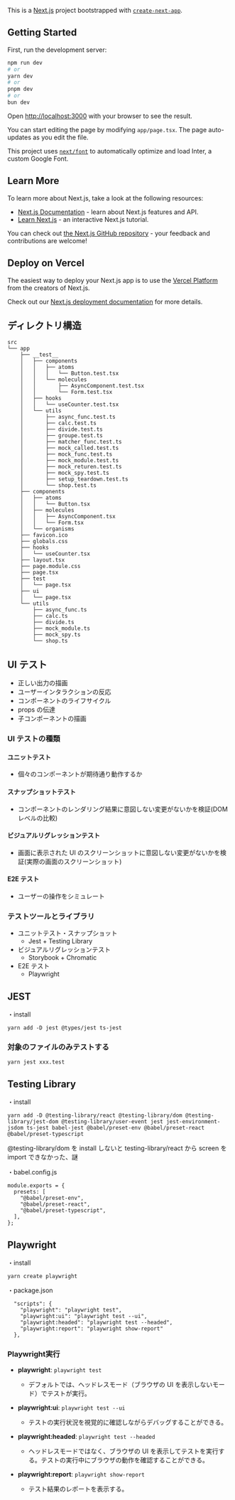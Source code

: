 This is a [Next.js](https://nextjs.org/) project bootstrapped with [`create-next-app`](https://github.com/vercel/next.js/tree/canary/packages/create-next-app).

## Getting Started

First, run the development server:

```bash
npm run dev
# or
yarn dev
# or
pnpm dev
# or
bun dev
```

Open [http://localhost:3000](http://localhost:3000) with your browser to see the result.

You can start editing the page by modifying `app/page.tsx`. The page auto-updates as you edit the file.

This project uses [`next/font`](https://nextjs.org/docs/basic-features/font-optimization) to automatically optimize and load Inter, a custom Google Font.

## Learn More

To learn more about Next.js, take a look at the following resources:

- [Next.js Documentation](https://nextjs.org/docs) - learn about Next.js features and API.
- [Learn Next.js](https://nextjs.org/learn) - an interactive Next.js tutorial.

You can check out [the Next.js GitHub repository](https://github.com/vercel/next.js/) - your feedback and contributions are welcome!

## Deploy on Vercel

The easiest way to deploy your Next.js app is to use the [Vercel Platform](https://vercel.com/new?utm_medium=default-template&filter=next.js&utm_source=create-next-app&utm_campaign=create-next-app-readme) from the creators of Next.js.

Check out our [Next.js deployment documentation](https://nextjs.org/docs/deployment) for more details.

## ディレクトリ構造

```
src
└── app
    ├── __test__
    │   ├── components
    │   │   ├── atoms
    │   │   │   └── Button.test.tsx
    │   │   └── molecules
    │   │       ├── AsyncComponent.test.tsx
    │   │       └── Form.test.tsx
    │   ├── hooks
    │   │   └── useCounter.test.tsx
    │   └── utils
    │       ├── async_func.test.ts
    │       ├── calc.test.ts
    │       ├── divide.test.ts
    │       ├── groupe.test.ts
    │       ├── matcher_func.test.ts
    │       ├── mock_called.test.ts
    │       ├── mock_func.test.ts
    │       ├── mock_module.test.ts
    │       ├── mock_returen.test.ts
    │       ├── mock_spy.test.ts
    │       ├── setup_teardown.test.ts
    │       └── shop.test.ts
    ├── components
    │   ├── atoms
    │   │   └── Button.tsx
    │   ├── molecules
    │   │   ├── AsyncComponent.tsx
    │   │   └── Form.tsx
    │   └── organisms
    ├── favicon.ico
    ├── globals.css
    ├── hooks
    │   └── useCounter.tsx
    ├── layout.tsx
    ├── page.module.css
    ├── page.tsx
    ├── test
    │   └── page.tsx
    ├── ui
    │   └── page.tsx
    └── utils
        ├── async_func.ts
        ├── calc.ts
        ├── divide.ts
        ├── mock_module.ts
        ├── mock_spy.ts
        └── shop.ts

```

## UI テスト

- 正しい出力の描画
- ユーザーインタラクションの反応
- コンポーネントのライフサイクル
- props の伝達
- 子コンポーネントの描画

### UI テストの種類

#### ユニットテスト

- 個々のコンポーネントが期待通り動作するか

#### スナップショットテスト

- コンポーネントのレンダリング結果に意図しない変更がないかを検証(DOM レベルの比較)

#### ビジュアルリグレッションテスト

- 画面に表示された UI のスクリーンショットに意図しない変更がないかを検証(実際の画面のスクリーンショット)

#### E2E テスト

- ユーザーの操作をシミュレート

### テストツールとライブラリ

- ユニットテスト・スナップショット
  - Jest + Testing Library
- ビジュアルリグレッションテスト
  - Storybook + Chromatic
- E2E テスト
  - Playwright

## JEST

・install

```
yarn add -D jest @types/jest ts-jest
```

### 対象のファイルのみテストする

```
yarn jest xxx.test
```

## Testing Library

・install

```
yarn add -D @testing-library/react @testing-library/dom @testing-library/jest-dom @testing-library/user-event jest jest-environment-jsdom ts-jest babel-jest @babel/preset-env @babel/preset-react @babel/preset-typescript
```

@testing-library/dom を install しないと testing-library/react から screen を import できなかった、謎

・babel.config.js

```
module.exports = {
  presets: [
    "@babel/preset-env",
    "@babel/preset-react",
    "@babel/preset-typescript",
  ],
};
```

## Playwright

・install

```
yarn create playwright
```

・package.json

```
  "scripts": {
    "playwright": "playwright test",
    "playwright:ui": "playwright test --ui",
    "playwright:headed": "playwright test --headed",
    "playwright:report": "playwright show-report"
  },
```

### Playwright実行

- **playwright**: `playwright test`

  - デフォルトでは、ヘッドレスモード（ブラウザの UI を表示しないモード）でテストが実行。

- **playwright:ui**: `playwright test --ui`

  - テストの実行状況を視覚的に確認しながらデバッグすることができる。

- **playwright:headed**: `playwright test --headed`

  - ヘッドレスモードではなく、ブラウザの UI を表示してテストを実行する。テストの実行中にブラウザの動作を確認することができる。

- **playwright:report**: `playwright show-report`
  - テスト結果のレポートを表示する。
